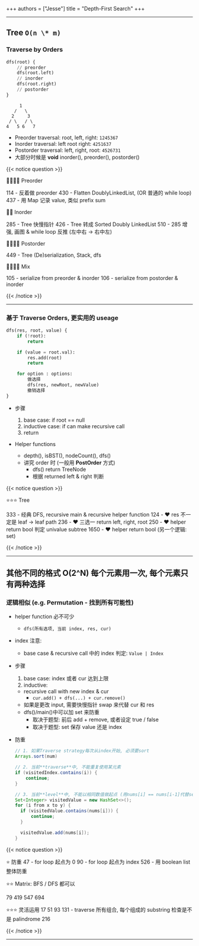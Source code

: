 +++
authors = ["Jesse"]
title = "Depth-First Search"
+++

---

## Tree `O(n \* m)`

### Traverse by Orders

```python
dfs(root) {
    // preorder
    dfs(root.left)
    // inorder
    dfs(root.right)
    // postorder
}
```

```text
     1
   /   \
  2     3
 / \   / \
4   5 6   7
```

- Preorder traversal: root, left, right: `1245367`
- Inorder traversal: left root right: `4251637`
- Postorder traversal: left, right, root: `4526731`
- 大部分时候是 **void** inorder(), preorder(), postorder()

{{< notice question >}}

🌟🌟🌟🌟 Preorder

114 - 反着做 preorder
430 - Flatten DoublyLinkedList, (OR 普通的 while loop)
437 - 用 Map 记录 value, 类似 prefix sum

🌟🌟 Inorder

285 - Tree 快慢指针
426 - Tree 转成 Sorted Doubly LinkedList
510 - 285 增强, 画图 & while loop 反推 (左中右 -> 右中左)

🌟🌟🌟🌟 Postorder

449 - Tree (De)serialization, Stack, dfs

🌟🌟🌟🌟 Mix

105 - serialize from preorder & inorder
106 - serialize from postorder & inorder

{{< /notice >}}

---

### 基于 Traverse Orders, 更实用的 useage

```python
dfs(res, root, value) {
    if (!root):
        return

    if (value = root.val):
        res.add(root)
        return

    for option : options:
        做选择
        dfs(res, newRoot, newValue)
        撤销选择
}
```

- 步骤

  1. base case: if root == null
  2. inductive case: if can make recursive call
  3. return

- Helper functions
  - depth(), isBST(), nodeCount(), dfs()
  - 讲究 order 时 (一般用 **PostOrder** 方式)
    - dfs() return TreeNode
    - 根据 returned left & right 判断

{{< notice question >}}

⭐️⭐️⭐️ Tree

333 - 经典 DFS, recursive main & recursive helper function
124 - ❤️ res 不一定是 leaf -> leaf path
236 - ❤️ 三选一 return left, right, root
250 - ❤️ helper return bool 判定 univalue subtree
1650 - ❤️ helper return bool (另一个逻辑: set)

{{< /notice >}}

---

## 其他不同的格式 O(2^N) 每个元素用一次, 每个元素只有两种选择

### 逻辑相似 (e.g. Permutation - 找到所有可能性)

- helper function 必不可少
  - `dfs(所有选项, 当前 index, res, cur)`
- index 注意:
  - base case & recursive call 中的 index 判定: `Value | Index`
- 步骤

  1. base case: index 或者 cur 达到上限
  2. inductive:

  - recursive call with new index & cur
    - `cur.add() + dfs(...) + cur.remove()`
  - 如果是更改 input, 需要快慢指针 swap 来代替 cur 和 res
  - dfs()/main()中可以加 set 来防重
    - 取决于题型: 前后 add + remove, 或者设定 true / false
    - 取决于题型: set 保存 value 还是 index

- 防重

  ```java
  // 1. 如果Traverse strategy每次从index开始, 必须要sort
  Arrays.sort(num)

  // 2. 当前**traverse**中, 不能重复使用某元素
  if (visitedIndex.contains(i)) {
      continue;
  }

  // 3. 当前**level**中, 不能以相同数值做起点 (用nums[i] == nums[i-1]代替set)
  Set<Integer> visitedValue = new HashSet<>();
  for (i from x to y) {
    if (visitedValue.contains(nums[i])) {
        continue;
    }

    visitedValue.add(nums[i]);
  }
  ```

{{< notice question >}}

⭐️ 防重
47 - for loop 起点为 0
90 - for loop 起点为 index
526 - 用 boolean list 整体防重

⭐️⭐️ Matrix: BFS / DFS 都可以

79
419
547
694

⭐️⭐️⭐️ 灵活运用
17
51
93
131 - traverse 所有组合, 每个组成的 substring 检查是不是 palindrome
216

{{< /notice >}}

---
